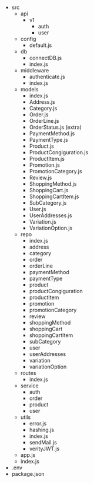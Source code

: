 - src
  - api
    - v1
      - auth
      - user
  - config
    - default.js
  - db
    - connectDB.js
    - index.js
  - middleware
    - authenticate.js
    - index.js
  - models
    - index.js
    - Address.js
    - Category.js
    - Order.js
    - OrderLine.js
    - OrderStatus.js (extra)
    - PaymentMethod.js
    - PaymentType.js
    - Product.js
    - ProductCongiguration.js
    - ProductItem.js
    - Promotion.js
    - PromotionCategory.js
    - Review.js
    - ShoppingMethod.js
    - ShoppingCart.js
    - ShoppingCartItem.js
    - SubCategory.js
    - User.js
    - UserAddresses.js
    - Variation.js
    - VariationOption.js
  - repo
    - index.js
    - address
    - category
    - order
    - orderLine
    - paymentMethod
    - paymentType
    - product
    - productCongiguration
    - productItem
    - promotion
    - promotionCategory
    - review
    - shoppingMethod
    - shoppingCart
    - shoppingCartItem
    - subCategory
    - user
    - userAddresses
    - variation
    - variationOption
  - routes
    - index.js
  - service
    - auth
    - order
    - product
    - user
  - utils
    - error.js
    - hashing.js
    - index.js
    - sendMail.js
    - verityJWT.js
  - app.js
  - index.js
- .env
- package.json
